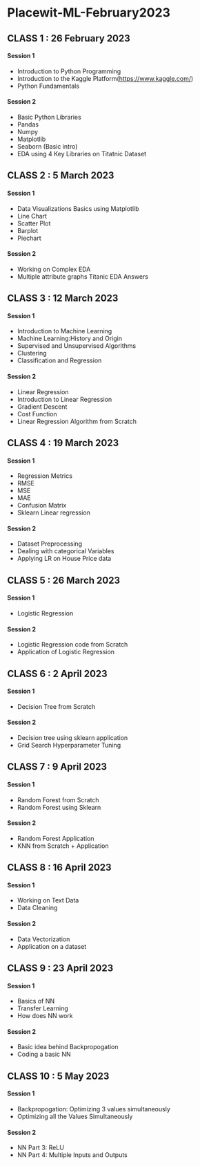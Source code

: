 # Placewit-ML-February2023

## CLASS 1 : 26 February 2023

#### Session 1
- Introduction to Python Programming
- Introduction to the Kaggle Platform(https://www.kaggle.com/)
- Python Fundamentals

#### Session 2
- Basic Python Libraries
- Pandas
- Numpy
- Matplotlib
- Seaborn (Basic intro)
- EDA using 4 Key Libraries on Titatnic Dataset


## CLASS 2 : 5 March 2023

#### Session 1
- Data Visualizations Basics using Matplotlib
- Line Chart
- Scatter Plot
- Barplot
- Piechart

#### Session 2
- Working on Complex EDA	
- Multiple attribute graphs
	Titanic EDA Answers

## CLASS 3 : 12 March 2023

#### Session 1
- Introduction to Machine Learning	
- Machine Learning:History and Origin
- Supervised and Unsupervised Algorithms
- Clustering
- Classification and Regression

#### Session 2
- Linear Regression	
- Introduction to Linear Regression
- Gradient Descent
- Cost Function
- Linear Regression Algorithm from Scratch

## CLASS 4 : 19 March 2023

#### Session 1
- Regression Metrics
- RMSE
- MSE
- MAE
- Confusion Matrix
- Sklearn Linear regression 

#### Session 2
- Dataset Preprocessing
- Dealing with categorical Variables
- Applying LR on House Price data

## CLASS 5 : 26 March 2023

#### Session 1
- Logistic Regression

#### Session 2
- Logistic Regression code from Scratch
- Application of Logistic Regression

## CLASS 6 : 2 April 2023

#### Session 1
- Decision Tree from Scratch

#### Session 2
- Decision tree using sklearn application
- Grid Search Hyperparameter Tuning

## CLASS 7 : 9 April 2023

#### Session 1
- Random Forest from Scratch
- Random Forest using Sklearn

#### Session 2
- Random Forest Application
- KNN from Scratch + Application

## CLASS 8 : 16 April 2023

#### Session 1
- Working on Text Data
- Data Cleaning

#### Session 2
- Data Vectorization
- Application on a dataset

## CLASS 9 : 23 April 2023

#### Session 1
- Basics of NN
- Transfer Learning
- How does NN work

#### Session 2
- Basic idea behind Backpropogation
- Coding a basic NN

## CLASS 10 : 5 May 2023

#### Session 1
- Backpropogation: Optimizing 3 values simultaneously
- Optimizing all the Values Simultaneously

#### Session 2
- NN Part 3: ReLU
- NN Part 4: Multiple Inputs and Outputs
